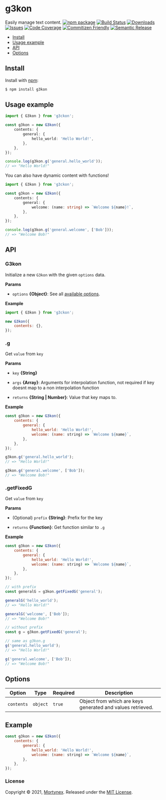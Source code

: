 # g3kon

Easily manage text content.
[![npm package][npm-img]][npm-url]
[![Build Status][build-img]][build-url]
[![Downloads][downloads-img]][downloads-url]
[![Issues][issues-img]][issues-url]
[![Code Coverage][codecov-img]][codecov-url]
[![Commitizen Friendly][commitizen-img]][commitizen-url]
[![Semantic Release][semantic-release-img]][semantic-release-url]

- [Install](#install)
- [Usage example](#usage-example)
- [API](#api)
- [Options](#options)

## Install

Install with [npm](https://www.npmjs.com/):

```sh
$ npm install g3kon
```

## Usage example

```ts
import { G3kon } from 'g3ckon';

const g3kon = new G3kon({
	contents: {
		general: {
			hello_world: 'Hello World!',
		},
	},
});

console.log(g3kon.g('general.hello_world'));
// => "Hello World!"
```

You can also have dynamic content with functions!

```ts
import { G3kon } from 'g3ckon';

const g3kon = new G3kon({
	contents: {
		general: {
			welcome: (name: string) => `Welcome ${name}!`,
		},
	},
});

console.log(g3kon.g('general.welcome', ['Bob']));
// => "Welcome Bob!"
```

## API

### G3kon

Initialize a new `G3kon` with the given `options` data.

**Params**

- `options` **{Object}**: See all [available options](#options).

**Example**

```js
import { G3kon } from 'g3ckon';

new G3kon({
	contents: {},
});
```

### .g

Get `value` from `key`

**Params**

- `key` **{String}**
- `args` **{Array}**: Arguments for interpolation function, not required if key doesnt map to a non interpolation function

- `returns` **{String | Number}**: Value that key maps to.

**Example**

```js
const g3kon = new G3kon({
	contents: {
		general: {
			hello_world: 'Hello World!',
			welcome: (name: string) => `Welcome ${name}`,
		},
	},
});

g3kon.g('general.hello_world');
// => "Hello World!"

g3kon.g('general.welcome', ['Bob']);
// => "Welcome Bob!"
```

### .getFixedG

Get `value` from `key`

**Params**

- (Optional) `prefix` **{String}**: Prefix for the key

- `returns` **{Function}**: Get function similar to `.g`

**Example**

```js
const g3kon = new G3kon({
	contents: {
		general: {
			hello_world: 'Hello World!',
			welcome: (name: string) => `Welcome ${name}`,
		},
	},
});

// with prefix
const generalG = g3kon.getFixedG('general');

generalG('hello_world');
// => "Hello World!"

generalG('welcome', ['Bob']);
// => "Welcome Bob!"

// without prefix
const g = g3kon.getFixedG('general');

// same as g3kon.g
g('general.hello_world');
// => "Hello World!"

g('general.welcome', ['Bob']);
// => "Welcome Bob!"
```

## Options

| **Option** | **Type** | **Required** | **Description** |
| --- | --- | --- | --- |
| `contents` | `object` | `true` | Object from which are keys generated and values retrieved. |

## Example

```js
const g3kon = new G3kon({
	contents: {
		general: {
			hello_world: 'Hello World!',
			welcome: (name: string) => `Welcome ${name}`,
		},
	},
});
```

### License

Copyright © 2021, [Mortynex](https://github.com/Mortynex).
Released under the [MIT License](LICENSE).

[build-img]: https://github.com/Mortynex/g3kon/actions/workflows/release.yml/badge.svg
[build-url]: https://github.com/Mortynex/g3kon/actions/workflows/release.yml
[downloads-img]: https://img.shields.io/npm/dt/g3kon
[downloads-url]: https://www.npmtrends.com/g3kon
[npm-img]: https://img.shields.io/npm/v/g3kon
[npm-url]: https://www.npmjs.com/package/g3kon
[issues-img]: https://img.shields.io/github/issues/Mortynex/g3kon
[issues-url]: https://github.com/Mortynex/g3kon/issues
[codecov-img]: https://codecov.io/gh/Mortynex/g3kon/branch/main/graph/badge.svg
[codecov-url]: https://codecov.io/gh/Mortynex/g3kon
[semantic-release-img]: https://img.shields.io/badge/%20%20%F0%9F%93%A6%F0%9F%9A%80-semantic--release-e10079.svg
[semantic-release-url]: https://github.com/semantic-release/semantic-release
[commitizen-img]: https://img.shields.io/badge/commitizen-friendly-brightgreen.svg
[commitizen-url]: http://commitizen.github.io/cz-cli/

